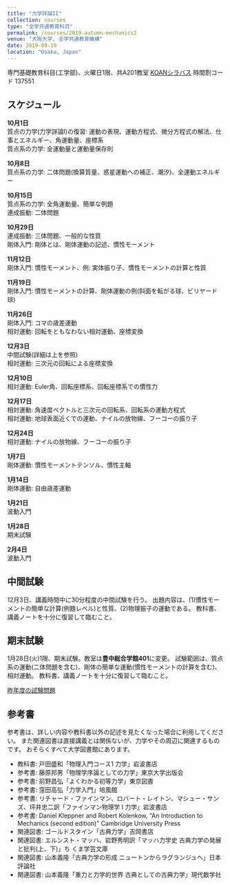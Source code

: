 ```yaml
---
title: "力学詳論II"
collection: courses
type: "全学共通教育科目"
permalink: /courses/2019-autumn-mechanics2
venue: "大阪大学, 全学共通教育機構"
date: 2019-09-10
location: "Osaka, Japan"
---
```


専門基礎教育科目(工学部)、火曜日1限、共A201教室
[KOANシラバス](https://koan.osaka-u.ac.jp/campusweb/campussquare.do?_flowExecutionKey=_cB74E85E5-17A0-E468-71B7-5D08CC4324F7_kCE8EBD29-3D09-17CE-044D-7B106F3804D5)
時間割コード 137551





スケジュール
-----

**10月1日**  
質点の力学(力学詳論I)の復習: 運動の表現、運動方程式、微分方程式の解法、仕事とエネルギー、角運動量、座標系  
質点系の力学: 全運動量と運動量保存則

**10月8日**  
質点系の力学: 二体問題(換算質量、惑星運動への補正、潮汐)、全運動エネルギー

**10月15日**  
質点系の力学: 全角運動量、簡単な例題  
連成振動: 二体問題

**10月29日**  
連成振動: 三体問題、一般的な性質  
剛体入門: 剛体とは、剛体運動の記述、慣性モーメント

**11月12日**  
剛体入門: 慣性モーメント、例: 実体振り子、慣性モーメントの計算と性質

**11月19日**  
剛体入門: 慣性モーメントの計算、剛体運動の例(斜面を転がる球、ビリヤード球)

**11月26日**  
剛体入門: コマの歳差運動  
相対運動: 回転をともなわない相対運動、座標変換

**12月3日**  
中間試験(詳細は上を参照)  
相対運動: 三次元の回転による座標変換

**12月10日**   
相対運動: Euler角、回転座標系、回転座標系での慣性力


**12月17日**  
相対運動: 角速度ベクトルと三次元の回転系、回転系の運動方程式  
相対運動: 地球表面近くでの運動、ナイルの放物線、フーコーの振り子

**12月24日**  
相対運動: ナイルの放物線、フーコーの振り子

**1月7日**  
剛体運動: 慣性モーメントテンソル、慣性主軸

**1月14日**  
剛体運動: 自由歳差運動

**1月21日**  
波動入門

**1月28日**  
期末試験

**2月4日**  
波動入門

中間試験
--------
12月3日、講義時間中に30分程度の中間試験を行う。
出題内容は、(1)慣性モーメントの簡単な計算(例題レベル)と性質、(2)物理振子の運動である。
教科書、講義ノートを十分に復習して臨むこと。

期末試験
-------
1月28日(火)1限、期末試験。教室は**豊中総合学館401**に変更。
試験範囲は、質点系の運動(二体問題を含む)、剛体の簡単な運動(慣性モーメントの計算を含む)、相対運動。
教科書、講義ノートを十分に復習して臨むこと。

[昨年度の試験問題](https://stsykw.github.io/files/mech2-exam2018.pdf)

参考書
-----
参考書は、詳しい内容や教科書以外の記述を見たくなった場合に利用してください。
また関連図書は直接講義とは関係ないが、力学やその周辺に関連するものです。
おそらくすべて大学図書館にあります。
* 教科書: 戸田盛和「物理入門コース1 力学」岩波書店
* 参考書: 藤原邦男「物理学序論としての力学」東京大学出版会
* 参考書: 前野昌弘「よくわかる初等力学」東京図書
* 参考書: 窪田高弘「力学入門」培風館
* 参考書: リチャード・ファインマン、ロバート・レイトン、マシュー・サンズ、坪井忠二訳「ファインマン物理学 I 力学」岩波書店
* 参考書: Daniel Kleppner and Robert Kolenkow, "An Introduction to Mechanics (second edition)" Cambridge University Press
* 関連図書: ゴールドスタイン「古典力学」吉岡書店
* 関連図書: エルンスト・マッハ、岩野秀明訳「マッハ力学史 古典力学の発展と批判(上、下)」ち
くま学芸文庫
* 関連図書: 山本義隆「古典力学の形成 ニュートンからラグランジュへ」日本評論社
* 関連図書: 山本義隆「重力と力学的世界 古典としての古典力学」現代数学社
